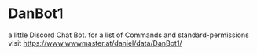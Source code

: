# DanBot1
a little Discord Chat Bot.
for a list of Commands and standard-permissions visit https://www.wwwmaster.at/daniel/data/DanBot1/